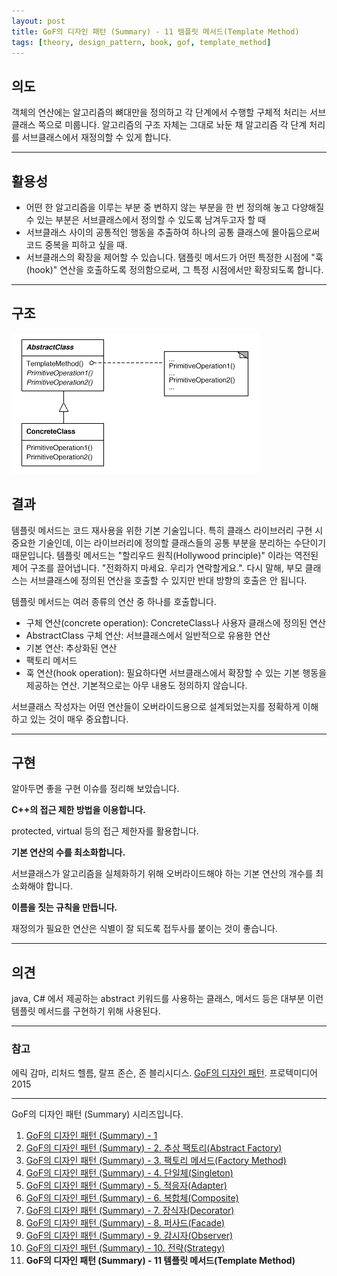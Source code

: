 ```yaml
---
layout: post
title: GoF의 디자인 패턴 (Summary) - 11 템플릿 메서드(Template Method)
tags: [theory, design_pattern, book, gof, template_method]
---
```


## 의도

객체의 연산에는 알고리즘의 뼈대만을 정의하고 각 단계에서 수행할 구체적 처리는 서브클래스 쪽으로 미룹니다. 알고리즘의 구조 자체는 그대로 놔둔 채 알고리즘 각 단계 처리를 서브클래스에서 재정의할 수 있게 합니다.

---

## 활용성

* 어떤 한 알고리즘을 이루는 부분 중 변하지 않는 부분을 한 번 정의해 놓고 다양해질 수 있는 부분은 서브클래스에서 정의할 수 있도록 남겨두고자 할 때
* 서브클래스 사이의 공통적인 행동을 추출하여 하나의 공통 클래스에 몰아둠으로써 코드 중복을 피하고 싶을 때.
* 서브클래스의 확장을 제어할 수 있습니다. 탬플릿 메서드가 어떤 특정한 시점에 "훅(hook)" 연산을 호출하도록 정의함으로써, 그 특정 시점에서만 확장되도록 합니다.

---

## 구조

![Template method](/img/template_method.gif)

## 결과

템플릿 메서드는 코드 재사용을 위한 기본 기술입니다. 특히 클래스 라이브러리 구현 시 중요한 기술인데, 이는 라이브러리에 정의할 클래스들의 공통 부분을 분리하는 수단이기 때문입니다. 템플릿 메서드는 "할리우드 원칙(Hollywood principle)" 이라는 역전된 제어 구조를 끌어냅니다. "전화하지 마세요. 우리가 연락할게요.". 다시 말해, 부모 클래스는 서브클래스에 정의된 연산을 호출할 수 있지만 반대 방향의 호출은 안 됩니다.

템플릿 메서드는 여러 종류의 연산 중 하나를 호출합니다.

* 구체 연산(concrete operation): ConcreteClass나 사용자 클래스에 정의된 연산
* AbstractClass 구체 연산: 서브클래스에서 일반적으로 유용한 연산
* 기본 연산: 추상화된 연산
* 팩토리 메서드
* 훅 연산(hook operation): 필요하다면 서브클래스에서 확장할 수 있는 기본 행동을 제공하는 연산. 기본적으로는 아무 내용도 정의하지 않습니다.

서브클래스 작성자는 어떤 연산들이 오버라이드용으로 설계되었는지를 정확하게 이해하고 있는 것이 매우 중요합니다.

---

## 구현

알아두면 좋을 구현 이슈를 정리해 보았습니다.

**C++의 접근 제한 방법을 이용합니다.**

protected, virtual 등의 접근 제한자를 활용합니다.

**기본 연산의 수를 최소화합니다.**

서브클래스가 알고리즘을 실체화하기 위해 오버라이드해야 하는 기본 연산의 개수를 최소화해야 합니다.

**이름을 짓는 규칙을 만듭니다.**

재정의가 필요한 연산은 식별이 잘 되도록 접두사를 붙이는 것이 좋습니다.

---

## 의견

java, C# 에서 제공하는 abstract 키워드를 사용하는 클래스, 메서드 등은 대부분 이런 템플릿 메서드를 구현하기 위해 사용된다.

---

### 참고
에릭 감마, 리처드 헬름, 랄프 존슨, 존 블리시디스. [GoF의 디자인 패턴](https://book.naver.com/bookdb/book_detail.nhn?bid=8942623). 프로텍미디어 2015

---

GoF의 디자인 패턴 (Summary) 시리즈입니다.

1. [GoF의 디자인 패턴 (Summary) - 1](/2018-12-24-GoF의-디자인-패턴-(Summary)-1)
2. [GoF의 디자인 패턴 (Summary) - 2. 추상 팩토리(Abstract Factory)](/2018-12-24-GoF의-디자인-패턴-(Summary)-2.-추상-팩토리(Abstract-Factory))
3. [GoF의 디자인 패턴 (Summary) - 3. 팩토리 메서드(Factory Method)](/2018-12-24-GoF의-디자인-패턴-(Summary)-3.-팩토리-메서드(Factory-Method))
4. [GoF의 디자인 패턴 (Summary) - 4. 단일체(Singleton)](/2018-12-24-GoF의-디자인-패턴-(Summary)-4.-단일체(Singleton))
5. [GoF의 디자인 패턴 (Summary) - 5. 적응자(Adapter)](/2018-12-24-GoF의-디자인-패턴-(Summary)-5.-적응자(Adapter))
6. [GoF의 디자인 패턴 (Summary) - 6. 복합체(Composite)](/2018-12-24-GoF의-디자인-패턴-(Summary)-6.-복합체(Composite))
7. [GoF의 디자인 패턴 (Summary) - 7. 장식자(Decorator)](/2018-12-24-GoF의-디자인-패턴-(Summary)-7.-장식자(Decorator))
8. [GoF의 디자인 패턴 (Summary) - 8. 퍼사드(Facade)](/2018-12-24-GoF의-디자인-패턴-(Summary)-8.-퍼사드(Facade))
9. [GoF의 디자인 패턴 (Summary) - 9. 감시자(Observer)](/2018-12-24-GoF의-디자인-패턴-(Summary)-9.-감시자(Observer))
10. [GoF의 디자인 패턴 (Summary) - 10. 전략(Strategy)](/2018-12-25-GoF의-디자인-패턴-(Summary)-10.-전략(Strategy))
11. **GoF의 디자인 패턴 (Summary) - 11 템플릿 메서드(Template Method)**
